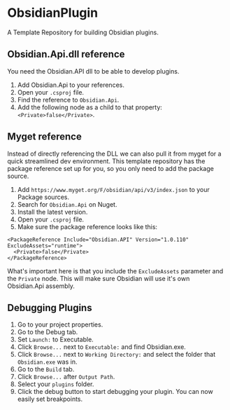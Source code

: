 # ObsidianPlugin
A Template Repository for building Obsidian plugins.

## Obsidian.Api.dll reference
You need the Obsidian.API dll to be able to develop plugins.
1. Add Obsidian.Api to your references.
2. Open your `.csproj` file.
3. Find the reference to `Obsidian.Api`.
4. Add the following node as a child to that property: `<Private>false</Private>`.

## Myget reference
Instead of directly referencing the DLL we can also pull it from myget for a quick streamlined dev environment. This template repository has the package reference set up for you, so you only need to add the package source.
1. Add `https://www.myget.org/F/obsidian/api/v3/index.json` to your Package sources.
2. Search for `Obsidian.Api` on Nuget.
3. Install the latest version.
4. Open your `.csproj` file.
5. Make sure the package reference looks like this:
```
<PackageReference Include="Obsidian.API" Version="1.0.110" ExcludeAssets="runtime">
  <Private>false</Private>
</PackageReference>
```
What's important here is that you include the `ExcludeAssets` parameter and the `Private` node. This will make sure Obsidian will use it's own Obsidian.Api assembly.

## Debugging Plugins
1. Go to your project properties.
2. Go to the Debug tab.
3. Set `Launch:` to Executable.
4. Click `Browse...` next to `Executable:` and find Obsidian.exe.
5. Click `Browse...` next to `Working Directory:` and select the folder that `Obsidian.exe` was in.
5. Go to the `Build` tab.
6. Click `Browse...` after `Output Path`.
7. Select your `plugins` folder.
8. Click the debug button to start debugging your plugin. You can now easily set breakpoints.